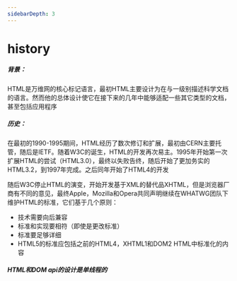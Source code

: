 ```yaml
---
sidebarDepth: 3
---
```

# history

##### 背景：

​		HTML是万维网的核心标记语言，最初HTML主要设计为在与一级别描述科学文档的语言。然而他的总体设计使它在接下来的几年中能够适配一些其它类型的文档，甚至包括应用程序

##### 历史：

​		在最初的1990-1995期间，HTML经历了数次修订和扩展，最初由CERN主要托管，随后是IETF。随着W3C的诞生，HTML的开发再次易主。1995年开始第一次扩展HTML的尝试（HTML3.0），最终以失败告终，随后开始了更加务实的HTML3.2，到1997年完成。之后同年开始了HTML4的开发

​		随后W3C停止HTML的演变，开始开发基于XML的替代品XHTML，但是浏览器厂商有不同的意见，最终Apple，Mozilla和Opera共同声明继续在WHATWG团队下维护HTML的标准，它们基于几个原则：

- 技术需要向后兼容
- 标准和实现要相符（即使是更改标准）
- 标准要足够详细
- HTML5的标准应包括之前的HTML4，XHTML1和DOM2 HTML中标准化的内容

##### HTML和DOM api的设计是单线程的
